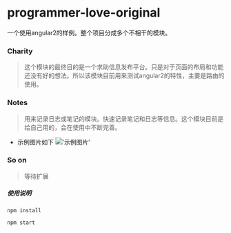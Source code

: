 # programmer-love-original
一个使用angular2的样例。整个项目分成多个不相干的模块。

### Charity
>这个模块的最终目的是一个求助信息发布平台。只是对于页面的布局和功能还没有好的想法。所以该模块目前用来测试angular2的特性，主要是路由的使用。

### Notes
>用来记录日志或笔记的模块。快速记录笔记和日志等信息。这个模块目前是给自己用的，会在使用中不断完善。
* 示例图片如下
!['示例图片'](https://github.com/gemuandyou/programmer-love-original/blob/master/app/assets/other/notes-demo.png?raw=true)

### So on
>等待扩展

##### 使用说明
```shell
npm install
```
```shell
npm start
```
